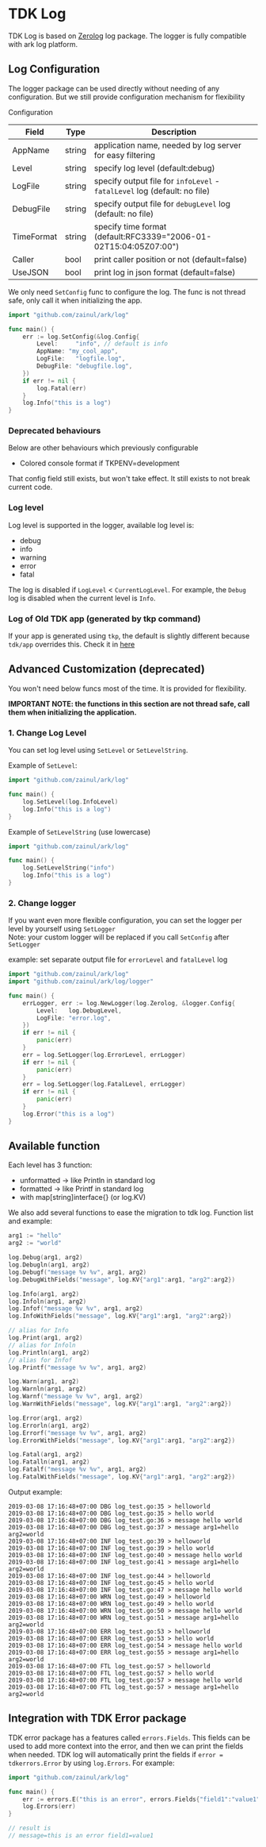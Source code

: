 # TDK Log

TDK Log is based on [Zerolog](https://github.com/rs/zerolog) log package.
The logger is fully compatible with ark log platform.

## Log Configuration

The logger package can be used directly without needing of any configuration. But we still provide configuration mechanism for flexibility

Configuration

| Field | Type | Description |
|-|-|-|
| AppName | string | application name, needed by log server for easy filtering|
| Level | string | specify log level (default:debug)|
| LogFile | string | specify output file for `infoLevel` - `fatalLevel` log (default: no file)|
| DebugFile | string | specify output file for `debugLevel` log (default: no file)|
| TimeFormat | string | specify time format (default:RFC3339="2006-01-02T15:04:05Z07:00")|
| Caller | bool | print caller position or not (default=false)|
| UseJSON| bool | print log in json format (default=false)|

We only need  `SetConfig` func to configure the log.
The func is not thread safe, only call it when initializing the app.

```go
import "github.com/zainul/ark/log"

func main() {
    err := log.SetConfig(&log.Config{
        Level:     "info", // default is info
        AppName: "my_cool_app",
        LogFile:   "logfile.log",
        DebugFile: "debugfile.log",
    })
    if err != nil {
        log.Fatal(err)
    }
    log.Info("this is a log")
}
```
### Deprecated behaviours

Below are other behaviours which previously configurable
- Colored console format if TKPENV=development

That config field still exists, but won't take effect.
It still exists to not break current code.

### Log level

Log level is supported in the logger, available log level is:

- debug
- info
- warning
- error
- fatal

The log is disabled if `LogLevel` < `CurrentLogLevel`. For example, the `Debug` log is disabled when the current level is `Info`.

### Log of Old TDK app (generated by tkp command)
If your app is generated using `tkp`, the default is slightly different because `tdk/app` overrides this. Check it in [here](http://console.ark.net/docs/docs/config/log.html)


## Advanced Customization (deprecated)

You won't need below funcs most of the time. It is provided for flexibility.

**IMPORTANT NOTE: the functions in this section are not thread safe, call them when initializing the application.**


### 1. Change Log Level

You can set log level using `SetLevel` or `SetLevelString`.

Example of `SetLevel`:

```go
import "github.com/zainul/ark/log"

func main() {
    log.SetLevel(log.InfoLevel)
    log.Info("this is a log")
}
```

Example of `SetLevelString` (use lowercase)
```go
import "github.com/zainul/ark/log"

func main() {
    log.SetLevelString("info")
    log.Info("this is a log")
}
```

### 2. Change logger

If you want even more flexible configuration, you can set the logger per level by yourself using `SetLogger` \
Note: your custom logger will be replaced if you call `SetConfig` after `SetLogger`

example: set separate output file for `errorLevel` and `fatalLevel` log
```go
import "github.com/zainul/ark/log"
import "github.com/zainul/ark/log/logger"

func main() {
    errLogger, err := log.NewLogger(log.Zerolog, &logger.Config{
        Level:   log.DebugLevel,
        LogFile: "error.log",
    })
    if err != nil {
        panic(err)
    }
    err = log.SetLogger(log.ErrorLevel, errLogger)
    if err != nil {
        panic(err)
    }
    err = log.SetLogger(log.FatalLevel, errLogger)
    if err != nil {
        panic(err)
    }
    log.Error("this is a log")
}
```

## Available function

Each level has 3 function:
- unformatted -> like Println in standard log
- formatted -> like Printf in standard log
- with map[string]interface{} (or log.KV)

We also add several functions to ease the migration to tdk log.
Function list and example:

```go
arg1 := "hello"
arg2 := "world"

log.Debug(arg1, arg2)
log.Debugln(arg1, arg2)
log.Debugf("message %v %v", arg1, arg2)
log.DebugWithFields("message", log.KV{"arg1":arg1, "arg2":arg2})

log.Info(arg1, arg2)
log.Infoln(arg1, arg2)
log.Infof("message %v %v", arg1, arg2)
log.InfoWithFields("message", log.KV{"arg1":arg1, "arg2":arg2})

// alias for Info
log.Print(arg1, arg2)
// alias for Infoln
log.Println(arg1, arg2)
// alias for Infof
log.Printf("message %v %v", arg1, arg2)

log.Warn(arg1, arg2)
log.Warnln(arg1, arg2)
log.Warnf("message %v %v", arg1, arg2)
log.WarnWithFields("message", log.KV{"arg1":arg1, "arg2":arg2})

log.Error(arg1, arg2)
log.Errorln(arg1, arg2)
log.Errorf("message %v %v", arg1, arg2)
log.ErrorWithFields("message", log.KV{"arg1":arg1, "arg2":arg2})

log.Fatal(arg1, arg2)
log.Fatalln(arg1, arg2)
log.Fatalf("message %v %v", arg1, arg2)
log.FatalWithFields("message", log.KV{"arg1":arg1, "arg2":arg2})
```

Output example:
```
2019-03-08 17:16:48+07:00 DBG log_test.go:35 > helloworld
2019-03-08 17:16:48+07:00 DBG log_test.go:35 > hello world
2019-03-08 17:16:48+07:00 DBG log_test.go:36 > message hello world
2019-03-08 17:16:48+07:00 DBG log_test.go:37 > message arg1=hello arg2=world
2019-03-08 17:16:48+07:00 INF log_test.go:39 > helloworld
2019-03-08 17:16:48+07:00 INF log_test.go:39 > hello world
2019-03-08 17:16:48+07:00 INF log_test.go:40 > message hello world
2019-03-08 17:16:48+07:00 INF log_test.go:41 > message arg1=hello arg2=world
2019-03-08 17:16:48+07:00 INF log_test.go:44 > helloworld
2019-03-08 17:16:48+07:00 INF log_test.go:45 > hello world
2019-03-08 17:16:48+07:00 INF log_test.go:47 > message hello world
2019-03-08 17:16:48+07:00 WRN log_test.go:49 > helloworld
2019-03-08 17:16:48+07:00 WRN log_test.go:49 > hello world
2019-03-08 17:16:48+07:00 WRN log_test.go:50 > message hello world
2019-03-08 17:16:48+07:00 WRN log_test.go:51 > message arg1=hello arg2=world
2019-03-08 17:16:48+07:00 ERR log_test.go:53 > helloworld
2019-03-08 17:16:48+07:00 ERR log_test.go:53 > hello world
2019-03-08 17:16:48+07:00 ERR log_test.go:54 > message hello world
2019-03-08 17:16:48+07:00 ERR log_test.go:55 > message arg1=hello arg2=world
2019-03-08 17:16:48+07:00 FTL log_test.go:57 > helloworld
2019-03-08 17:16:48+07:00 FTL log_test.go:57 > hello world
2019-03-08 17:16:48+07:00 FTL log_test.go:57 > message hello world
2019-03-08 17:16:48+07:00 FTL log_test.go:57 > message arg1=hello arg2=world
```

## Integration with TDK Error package

TDK error package has a features called `errors.Fields`. This fields can be used to add more context into the error, and then we can print the fields when needed. TDK log will automatically print the fields if `error = tdkerrors.Error` by using `log.Errors`. For example:

```go
import "github.com/zainul/ark/log"

func main() {
    err := errors.E("this is an error", errors.Fields{"field1":"value1"})
    log.Errors(err)
}

// result is
// message=this is an error field1=value1
```